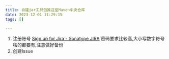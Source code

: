 ```yaml
---  
title: 自建jar工具包推送至Maven中央仓库  
date: 2023-12-01 11:29:15  
tags: []

---
```

1. 注册账号
	[Sign up for Jira - Sonatype JIRA](https://issues.sonatype.org/secure/Signup!default.jspa "Sign up for Jira - Sonatype JIRA")
	密码要求比较高,大小写数字符号啥的都要有,注意做好备份
2. 创建Issue